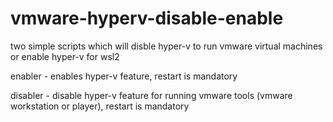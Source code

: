# vmware-hyperv-disable-enable

two simple scripts which will disble hyper-v to run vmware virtual machines or enable hyper-v for wsl2


enabler - enables hyper-v feature, restart is mandatory

disabler - disable hyper-v feature for running vmware tools (vmware workstation or player), restart is mandatory